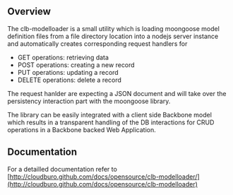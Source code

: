 ## Overview

The clb-modelloader is a small utility which is loading moongoose model definition files from a file directory location into a nodejs server instance and automatically creates corresponding request handlers for

* GET operations: retrieving data
* POST operations: creating a new record
* PUT operations: updating a record
* DELETE operations: delete a record

The request hanlder are expecting a JSON document and will take over the persistency interaction part with the moongoose library.

The library can be easily integrated with a client side Backbone model which results in a transparent handling of the DB interactions for CRUD operations in a Backbone backed Web Application.

## Documentation

For a detailled documentation refer to [http://cloudburo.github.com/docs/opensource/clb-modelloader/](http://cloudburo.github.com/docs/opensource/clb-modelloader)



